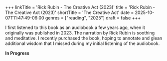 +++
linkTitle = 'Rick Rubin - The Creative Act (2023)'
title = 'Rick Rubin - The Creative Act (2023)'
shortTitle = 'The Creative Act'
date = 2025-10-07T11:47:49-06:00
genres = ["reading", "2025"]
draft = false
+++


I first listened to this book as an audiobook a few years ago, when it originally was published in 2023. The narration by Rick Rubin is soothing and meditative. I recently purchased the book, hoping to annotate and glean additional wisdom that I missed during my initial listening of the audiobook.

**In Progress**
